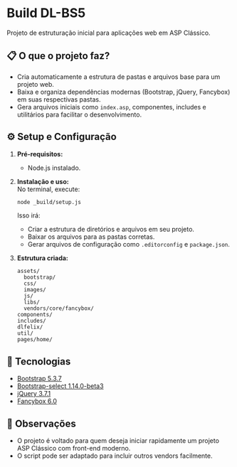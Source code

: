 # Build DL-BS5

Projeto de estruturação inicial para aplicações web em ASP Clássico.

## 📋 O que o projeto faz?

- Cria automaticamente a estrutura de pastas e arquivos base para um projeto web.
- Baixa e organiza dependências modernas (Bootstrap, jQuery, Fancybox) em suas respectivas pastas.
- Gera arquivos iniciais como `index.asp`, componentes, includes e utilitários para facilitar o desenvolvimento.

## ⚙️ Setup e Configuração

1. **Pré-requisitos:**  
   - Node.js instalado.

2. **Instalação e uso:**  
   No terminal, execute:
   ```bash
   node _build/setup.js
   ```
   Isso irá:
   - Criar a estrutura de diretórios e arquivos em seu projeto.
   - Baixar os arquivos para as pastas corretas.
   - Gerar arquivos de configuração como `.editorconfig` e `package.json`.

3. **Estrutura criada:**
   ```
   assets/
     bootstrap/
     css/
     images/
     js/
     libs/
     vendors/core/fancybox/
   components/
   includes/
   dlfelix/
   util/
   pages/home/
   ```

## 🚀 Tecnologias

- [Bootstrap 5.3.7](https://getbootstrap.com/)
- [Bootstrap-select 1.14.0-beta3](https://developer.snapappointments.com/bootstrap-select/)
- [jQuery 3.7.1](https://jquery.com/)
- [Fancybox 6.0](https://fancyapps.com/fancybox/)

## 📝 Observações

- O projeto é voltado para quem deseja iniciar rapidamente um projeto ASP Clássico com front-end moderno.
- O script pode ser adaptado para incluir outros vendors facilmente.
